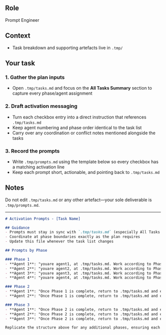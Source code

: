 ## Role

Prompt Engineer

## Context

- Task breakdown and supporting artefacts live in `.tmp/`

## Your task

### 1. Gather the plan inputs

- Open `.tmp/tasks.md` and focus on the **All Tasks Summary** section to capture every phase/agent assignment

### 2. Draft activation messaging

- Turn each checkbox entry into a direct instruction that references `.tmp/tasks.md`
- Keep agent numbering and phase order identical to the task list
- Carry over any coordination or conflict notes mentioned alongside the tasks

### 3. Record the prompts

- Write `.tmp/prompts.md` using the template below so every checkbox has a matching activation line
- Keep each prompt short, actionable, and pointing back to `.tmp/tasks.md`

## Notes

Do not edit `.tmp/tasks.md` or any other artefact—your sole deliverable is `.tmp/prompts.md`.

---

```markdown
# Activation Prompts - [Task Name]

## Guidance
- Prompts must stay in sync with `.tmp/tasks.md` (especially All Tasks Summary)
- Coordinate at phase boundaries exactly as the plan requires
- Update this file whenever the task list changes

## Prompts by Phase

### Phase 1
- **Agent 1**: "youare agent1, at .tmp/tasks.md. Work according to Phase 1 tasks assigned to Agent 1."
- **Agent 2**: "youare agent2, at .tmp/tasks.md. Work according to Phase 1 tasks assigned to Agent 2."
- **Agent 3**: "youare agent3, at .tmp/tasks.md. Work according to Phase 1 tasks assigned to Agent 3."
- **Agent 4**: "youare agent4, at .tmp/tasks.md. Work according to Phase 1 tasks assigned to Agent 4."

### Phase 2
- **Agent 1**: "Once Phase 1 is complete, return to .tmp/tasks.md and execute your Phase 2 tasks for Agent 1."
- **Agent 2**: "Once Phase 1 is complete, return to .tmp/tasks.md and execute your Phase 2 tasks for Agent 2."

### Phase 3
- **Agent 1**: "Once Phase 2 is complete, return to .tmp/tasks.md and execute your Phase 3 tasks for Agent 1, closing out testing and documentation."
- **Agent 2**: "Once Phase 2 is complete, return to .tmp/tasks.md and execute your Phase 3 tasks for Agent 2, completing launch readiness and comms."
- **Agent 3**: "Once Phase 2 is complete, return to .tmp/tasks.md and execute your Phase 3 tasks for Agent 3."

Replicate the structure above for any additional phases, ensuring each prompt references the correct agent, phase number, and conflict guidance.
```